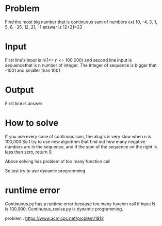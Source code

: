 # Problem
Find the most big number that is continuous sum of numbers
ex) 10, -4, 3, 1, 5, 6, -35, 12, 21, -1 
answer is 12+21=33

# Input
First line's input is  n(1<= n <= 100,000) and second line input is sequencethat is n number of integer. The Integer of sequence is bigger that -1001 and smaller than 1001

# Output
First line is answer

# How to solve
If you use every case of continous sum, the alog's is very slow when n is 100,000
So I try to use new algorithm that find out how many negative numbers are in the sequence, and if the sum of the sequence on the right is less than zero, return 0.

Above solving has problem of too many function call

So just try to use dynamic programming


# runtime error
Continuous.py has a runtime error because too many funcion call if input N is 100,000. 
Continuous_revise.py is dynamic programming. 

problem : <https://www.acmicpc.net/problem/1912>

